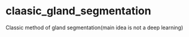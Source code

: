 # claasic_gland_segmentation
Classic method of gland segmentation(main idea is not a  deep learning)
